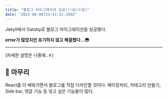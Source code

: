 ```yaml
---
title: "블로그 마이그레이션 성공!!!😜(수정)"
date: "2022-08-06T23:41:32.169Z"
---
```


Jekyll에서 Gatsby로 블로그 마이그레이션을 성공했다.

**error가 많았지만 포기하지 않고 해결했다...😳**
***

(자세한 설명은 나중에..ㅎ)

## 🐽 마무리

React를 더 배워가면서 블로그를 직접 디자인할 것이다.
페이징처리, 카테고리 만들기, Side bar, 댓글 기능 등 넣고 싶은 기능들이 많다.
